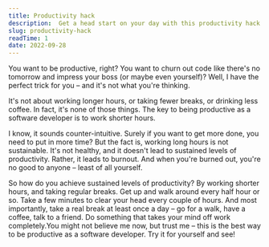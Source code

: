 ```yaml
---
title: Productivity hack
description:  Get a head start on your day with this productivity hack.
slug: productivity-hack
readTime: 1
date: 2022-09-28
---
```



You want to be productive, right? You want to churn out code like there's no tomorrow and impress your boss (or maybe even yourself)? Well, I have the perfect trick for you – and it's not what you're thinking.

It's not about working longer hours, or taking fewer breaks, or drinking less coffee. In fact, it's none of those things. The key to being productive as a software developer is to work shorter hours.

I know, it sounds counter-intuitive. Surely if you want to get more done, you need to put in more time? But the fact is, working long hours is not sustainable. It's not healthy, and it doesn't lead to sustained levels of productivity. Rather, it leads to burnout. And when you're burned out, you're no good to anyone – least of all yourself.

So how do you achieve sustained levels of productivity? By working shorter hours, and taking regular breaks. Get up and walk around every half hour or so. Take a few minutes to clear your head every couple of hours. And most importantly, take a real break at least once a day – go for a walk, have a coffee, talk to a friend. Do something that takes your mind off work completely.You might not believe me now, but trust me – this is the best way to be productive as a software developer. Try it for yourself and see!
